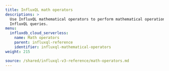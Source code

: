 ```yaml
---
title: InfluxQL math operators
descriptions: >
  Use InfluxQL mathematical operators to perform mathematical operations in
  InfluxQL queries.
menu:
  influxdb_cloud_serverless:
    name: Math operators
    parent: influxql-reference
    identifier: influxql-mathematical-operators
weight: 215

source: /shared/influxql-v3-reference/math-operators.md
---
```

